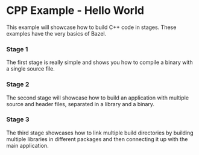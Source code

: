 # CPP Example - Hello World

This example will showcase how to build C++ code in stages. These examples have the very basics of Bazel.

### Stage 1

The first stage is really simple and shows you how to compile a binary with a single source file.

### Stage 2

The second stage will showcase how to build an application with multiple source and header files, separated in a library and a binary.

### Stage 3

The third stage showcases how to link multiple build directories by building multiple libraries in different packages and then connecting it up with the main application.
